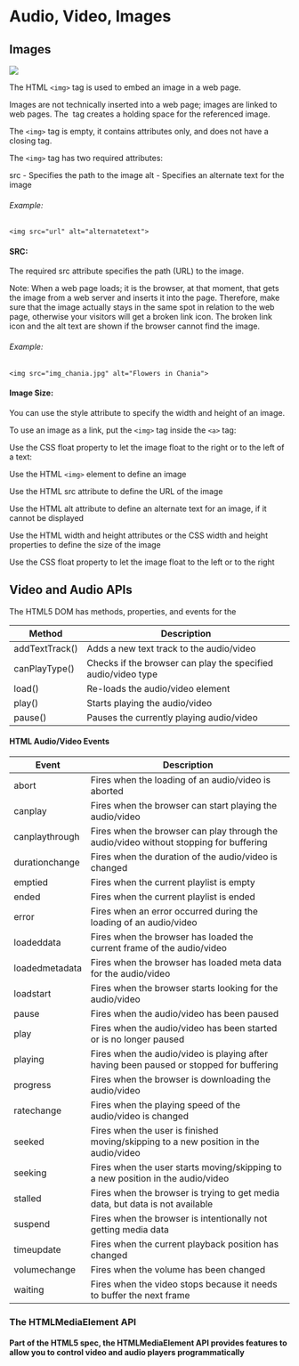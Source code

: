 #  Audio, Video, Images

## Images

![](https://i.morioh.com/2019/10/26/7be606912b97.jpg)

The HTML `<img>` tag is used to embed an image in a web page.

Images are not technically inserted into a web page; images are linked to web pages. The <img> tag creates a holding space for the referenced image.

The `<img>` tag is empty, it contains attributes only, and does not have a closing tag.

The `<img>` tag has two required attributes:

src - Specifies the path to the image
alt - Specifies an alternate text for the image

###### Example:
```
<img src="url" alt="alternatetext">
```

#### SRC:

The required src attribute specifies the path (URL) to the image.

Note: When a web page loads; it is the browser, at that moment, that gets the image from a web server and inserts it into the page. Therefore, make sure that the image actually stays in the same spot in relation to the web page, otherwise your visitors will get a broken link icon. The broken link icon and the alt text are shown if the browser cannot find the image.

###### Example:
```
<img src="img_chania.jpg" alt="Flowers in Chania">
```

#### Image Size:

You can use the style attribute to specify the width and height of an image.

To use an image as a link, put the `<img>` tag inside the `<a>` tag:

Use the CSS float property to let the image float to the right or to the left of a text:

Use the HTML `<img>` element to define an image

Use the HTML src attribute to define the URL of the image

Use the HTML alt attribute to define an alternate text for an image, if it cannot be displayed

Use the HTML width and height attributes or the CSS width and height properties to define the size of the image

Use the CSS float property to let the image float to the left or to the right


## Video and Audio APIs

The HTML5 DOM has methods, properties, and events for the <audio> and <video> elements.
	
| Method | Description |
| ------ | ----------- |
| addTextTrack() | Adds a new text track to the audio/video |
| canPlayType() | Checks if the browser can play the specified audio/video type |
| load() | Re-loads the audio/video element |
| play() | Starts playing the audio/video |
| pause() | Pauses the currently playing audio/video |


#### HTML Audio/Video Events

| Event | Description |
| ----- | ----------- |
| abort | Fires when the loading of an audio/video is aborted | 
| canplay | Fires when the browser can start playing the audio/video | 
| canplaythrough | Fires when the browser can play through the audio/video without stopping for buffering |
| durationchange | Fires when the duration of the audio/video is changed |
| emptied | Fires when the current playlist is empty |
| ended | Fires when the current playlist is ended |
| error	| Fires when an error occurred during the loading of an audio/video| 
| loadeddata	| Fires when the browser has loaded the current frame of the audio/video| 
| loadedmetadata	| Fires when the browser has loaded meta data for the audio/video| 
| loadstart	| Fires when the browser starts looking for the audio/video| 
| pause	| Fires when the audio/video has been paused| 
| play	| Fires when the audio/video has been started or is no longer paused| 
| playing	| Fires when the audio/video is playing after having been paused or stopped for buffering| 
| progress	| Fires when the browser is downloading the audio/video| 
| ratechange	| Fires when the playing speed of the audio/video is changed| 
| seeked	| Fires when the user is finished moving/skipping to a new position in the audio/video| 
| seeking	| Fires when the user starts moving/skipping to a new position in the audio/video| 
| stalled	| Fires when the browser is trying to get media data, but data is not available| 
| suspend	| Fires when the browser is intentionally not getting media data| 
| timeupdate	| Fires when the current playback position has changed| 
| volumechange	| Fires when the volume has been changed| 
| waiting	| Fires when the video stops because it needs to buffer the next frame| 

### The HTMLMediaElement API

#### Part of the HTML5 spec, the HTMLMediaElement API provides features to allow you to control video and audio players programmatically 

